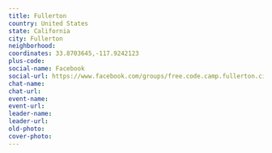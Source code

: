 ```yaml
---
title: Fullerton
country: United States
state: California
city: Fullerton
neighborhood: 
coordinates: 33.8703645,-117.9242123
plus-code:
social-name: Facebook
social-url: https://www.facebook.com/groups/free.code.camp.fullerton.city/
chat-name:
chat-url:
event-name:
event-url:
leader-name:
leader-url:
old-photo: 
cover-photo:
---
```

